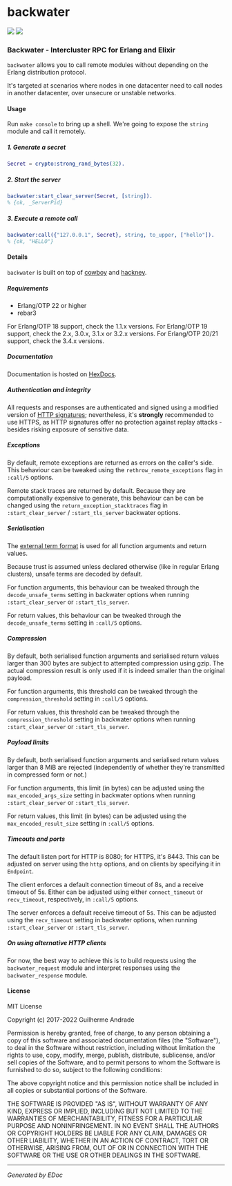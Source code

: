 # backwater

[![](https://img.shields.io/hexpm/v/backwater.svg?style=flat)](https://hex.pm/packages/backwater)
[![](https://github.com/g-andrade/backwater/workflows/build/badge.svg)](https://github.com/g-andrade/backwater/actions?query=workflow%3Abuild)

### <span id="Backwater_-_Intercluster_RPC_for_Erlang_and_Elixir">Backwater - Intercluster RPC for Erlang and Elixir</span>

`backwater` allows you to call remote modules without depending on the
Erlang distribution protocol.

It's targeted at scenarios where nodes in one datacenter need to call
nodes in another datacenter, over unsecure or unstable networks.

#### <span id="Usage">Usage</span>

Run `make console` to bring up a shell. We're going to expose the
`string` module and call it remotely.

##### <span id="1._Generate_a_secret">1. Generate a secret</span>

``` erlang
Secret = crypto:strong_rand_bytes(32).
```

##### <span id="2._Start_the_server">2. Start the server</span>

``` erlang
backwater:start_clear_server(Secret, [string]).
% {ok, _ServerPid}
```

##### <span id="3._Execute_a_remote_call">3. Execute a remote call</span>

``` erlang
backwater:call({"127.0.0.1", Secret}, string, to_upper, ["hello"]).
% {ok, "HELLO"}
```

#### <span id="Details">Details</span>

`backwater` is built on top of
[cowboy](https://github.com/ninenines/cowboy) and
[hackney](https://github.com/benoitc/hackney).

##### <span id="Requirements">Requirements</span>

  - Erlang/OTP 22 or higher
  - rebar3

For Erlang/OTP 18 support, check the 1.1.x versions. For Erlang/OTP 19
support, check the 2.x, 3.0.x, 3.1.x or 3.2.x versions. For Erlang/OTP
20/21 support, check the 3.4.x versions.

##### <span id="Documentation">Documentation</span>

Documentation is hosted on [HexDocs](https://hexdocs.pm/backwater/).

##### <span id="Authentication_and_integrity">Authentication and integrity</span>

All requests and responses are authenticated and signed using a modified
version of [HTTP
signatures](https://tools.ietf.org/id/draft-cavage-http-signatures-07.txt);
nevertheless, it's **strongly** recommended to use HTTPS, as HTTP
signatures offer no protection against replay attacks - besides risking
exposure of sensitive data.

##### <span id="Exceptions">Exceptions</span>

By default, remote exceptions are returned as errors on the caller's
side. This behaviour can be tweaked using the
`rethrow_remote_exceptions` flag in `:call/5` options.

Remote stack traces are returned by default. Because they are
computationally expensive to generate, this behaviour can be can be
changed using the `return_exception_stacktraces` flag in
`:start_clear_server` / `:start_tls_server` backwater options.

##### <span id="Serialisation">Serialisation</span>

The [external term format](http://erlang.org/doc/apps/erts/erl_ext_dist)
is used for all function arguments and return values.

Because trust is assumed unless declared otherwise (like in regular
Erlang clusters), unsafe terms are decoded by default.

For function arguments, this behaviour can be tweaked through the
`decode_unsafe_terms` setting in backwater options when running
`:start_clear_server` or `:start_tls_server`.

For return values, this behaviour can be tweaked through the
`decode_unsafe_terms` setting in `:call/5` options.

##### <span id="Compression">Compression</span>

By default, both serialised function arguments and serialised return
values larger than 300 bytes are subject to attempted compression using
gzip. The actual compression result is only used if it is indeed smaller
than the original payload.

For function arguments, this threshold can be tweaked through the
`compression_threshold` setting in `:call/5` options.

For return values, this threshold can be tweaked through the
`compression_threshold` setting in backwater options when running
`:start_clear_server` or `:start_tls_server`.

##### <span id="Payload_limits">Payload limits</span>

By default, both serialised function arguments and serialised return
values larger than 8 MiB are rejected (independently of whether they're
transmitted in compressed form or not.)

For function arguments, this limit (in bytes) can be adjusted using the
`max_encoded_args_size` setting in backwater options when running
`:start_clear_server` or `:start_tls_server`.

For return values, this limit (in bytes) can be adjusted using the
`max_encoded_result_size` setting in `:call/5` options.

##### <span id="Timeouts_and_ports">Timeouts and ports</span>

The default listen port for HTTP is 8080; for HTTPS, it's 8443. This can
be adjusted on server using the `http` options, and on clients by
specifying it in `Endpoint`.

The client enforces a default connection timeout of 8s, and a receive
timeout of 5s. Either can be adjusted using either `connect_timeout` or
`recv_timeout`, respectively, in `:call/5` options.

The server enforces a default receive timeout of 5s. This can be
adjusted using the `recv_timeout` setting in backwater options, when
running `:start_clear_server` or `:start_tls_server`.

##### <span id="On_using_alternative_HTTP_clients">On using alternative HTTP clients</span>

For now, the best way to achieve this is to build requests using the
`backwater_request` module and interpret responses using the
`backwater_response` module.

#### <span id="License">License</span>

MIT License

Copyright (c) 2017-2022 Guilherme Andrade

Permission is hereby granted, free of charge, to any person obtaining a
copy of this software and associated documentation files (the
"Software"), to deal in the Software without restriction, including
without limitation the rights to use, copy, modify, merge, publish,
distribute, sublicense, and/or sell copies of the Software, and to
permit persons to whom the Software is furnished to do so, subject to
the following conditions:

The above copyright notice and this permission notice shall be included
in all copies or substantial portions of the Software.

THE SOFTWARE IS PROVIDED "AS IS", WITHOUT WARRANTY OF ANY KIND, EXPRESS
OR IMPLIED, INCLUDING BUT NOT LIMITED TO THE WARRANTIES OF
MERCHANTABILITY, FITNESS FOR A PARTICULAR PURPOSE AND NONINFRINGEMENT.
IN NO EVENT SHALL THE AUTHORS OR COPYRIGHT HOLDERS BE LIABLE FOR ANY
CLAIM, DAMAGES OR OTHER LIABILITY, WHETHER IN AN ACTION OF CONTRACT,
TORT OR OTHERWISE, ARISING FROM, OUT OF OR IN CONNECTION WITH THE
SOFTWARE OR THE USE OR OTHER DEALINGS IN THE SOFTWARE.

-----

*Generated by EDoc*

